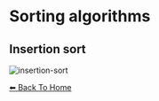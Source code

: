 # Sorting algorithms

## Insertion sort

![insertion-sort](https://user-images.githubusercontent.com/8037439/79077454-8a338a80-7d0a-11ea-9bdb-a51eb896c8c8.png)


[⬅ Back To Home](../README.md)
